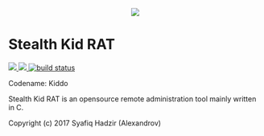<p align="center">
    <img src="https://www.crelotech.com/images/github/sklogo.png" />
</p>

# Stealth Kid RAT
<p align="left">
    <a href="#backers" alt="Backers on Open Collective">
        <img src="https://opencollective.com/shields/backers/badge.svg" />
    </a>
    <a href="#sponsors" alt="Sponsors on Open Collective">
        <img src="https://opencollective.com/shields/sponsors/badge.svg" />
    </a>
    <a href="https://circleci.com/gh/badges/shields/tree/master">
        <img src="https://img.shields.io/circleci/project/github/badges/shields.svg" alt="build status" />
    </a>
</p>


Codename: Kiddo

Stealth Kid RAT is an opensource remote administration tool mainly written in C.

Copyright (c) 2017 Syafiq Hadzir (Alexandrov)
